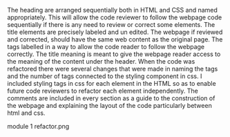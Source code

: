  The heading are arranged sequentially both in HTML and CSS and named appropriately. This will allow the code reviewer to follow the webpage code sequentially if there is any need to review or correct some elements.
 The title elements are precisely labeled and un edited. The webpage if reviewed and corrected, should have the same web content as the original page. The tags labelled in a way to allow the code reader to follow the webpage correctly. The title meaning is meant to give the webpage reader access to the meaning of the content under the header.
 When the code was refactored there were several changes that were made in naming the tags and the number of tags connected to the styling component in css. I included styling tags in css for each element in the HTML so as to enable future code reviewers to refactor each element independently.
 The comments are included in every section as a guide to the construction of the webpage and explaining the layout of 
 the code particularly between html and css.


module 1 refactor.png